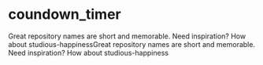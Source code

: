 # coundown_timer
Great repository names are short and memorable. Need inspiration? How about studious-happinessGreat repository names are short and memorable. Need inspiration? How about studious-happiness
